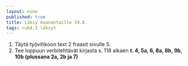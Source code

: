 ```yaml
---
layout: none
published: true
title: Läksy maanantaille 19.8.
tags: rub4.1 läksyt
---
```

1. Täytä työvihkoon text 2 fraasit sivulle 5.
2. Tee loppuun verbitehtävät kirjasta s. 118 alkaen **t. 4, 5a, 6, 8a, 8b, 9b, 10b (plussana 2a, 2b ja 7)**
